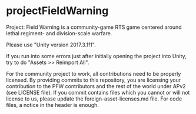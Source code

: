 # projectFieldWarning
Project: Field Warning is a community-game RTS game centered around lethal regiment- and division-scale warfare.

Please use "Unity version 2017.3.1f1".

If you run into some errors just after initially opening the project into Unity, try to do "Assets >> Reimport All".

For the community project to work, all contributions need to be properly licensed. By providing commits to this repository, you are licensing your contribution to the PFW contributors and the rest of the world under APv2 (see LICENSE file). If you commit contains files which you cannot or will not license to us, please update the foreign-asset-licenses.md file. For code files, a notice in the header is enough.
